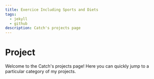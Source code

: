 ```yaml
---
title: Exercice Including Sports and Diets
tags:
  - jekyll
  - github
description: Catch's projects page
---
```


# Project

Welcome to the Catch's projects page! Here you can quickly jump to a particular category of my projects.
